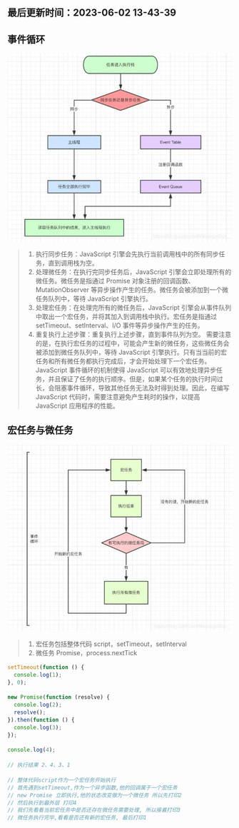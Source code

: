<!--
 * @Description:
 * @Author: panrui
 * @Date: 2023-06-02 13:43:23
 * @LastEditTime: 2023-06-02 13:54:13
 * @LastEditors: panrui
 * 不忘初心,不负梦想
-->

## 最后更新时间：2023-06-02 13-43-39

## 事件循环

![事件循环](../_media/icon1.png)

> 1.  执行同步任务：JavaScript 引擎会先执行当前调用栈中的所有同步任务，直到调用栈为空。
> 2.  处理微任务：在执行完同步任务后，JavaScript 引擎会立即处理所有的微任务。微任务是指通过 Promise 对象注册的回调函数、MutationObserver 等异步操作产生的任务。微任务会被添加到一个微任务队列中，等待 JavaScript 引擎执行。
> 3.  处理宏任务：在处理完所有的微任务后，JavaScript 引擎会从事件队列中取出一个宏任务，并将其加入到调用栈中执行。宏任务是指通过 setTimeout、setInterval、I/O 事件等异步操作产生的任务。
> 4.  重复执行上述步骤：重复执行上述步骤，直到事件队列为空。
>     需要注意的是，在执行宏任务的过程中，可能会产生新的微任务，这些微任务会被添加到微任务队列中，等待 JavaScript 引擎执行。只有当当前的宏任务和所有微任务都执行完成后，才会开始处理下一个宏任务。
>     JavaScript 事件循环的机制使得 JavaScript 可以有效地处理异步任务，并且保证了任务的执行顺序。但是，如果某个任务的执行时间过长，会阻塞事件循环，导致其他任务无法及时得到处理。因此，在编写 JavaScript 代码时，需要注意避免产生耗时的操作，以提高 JavaScript 应用程序的性能。

## 宏任务与微任务

![任务流程](../_media/icon2.png)

> 1.  宏任务包括整体代码 script，setTimeout，setInterval
> 2.  微任务 Promise，process.nextTick

```js
setTimeout(function () {
  console.log(1);
}, 0);

new Promise(function (resolve) {
  console.log(2);
  resolve();
}).then(function () {
  console.log(3);
});

console.log(4);

// 执行结果 2、4、3、1

// 整体代码script作为一个宏任务开始执行
// 首先遇到setTimeout,作为一个异步函数,他的回调属于一个宏任务
// new Promise 立即执行,他的状态改变做为一个微任务 所以先打印2
// 然后执行到最外层 打印4
// 我们先看看当前宏任务中是否还存在微任务需要处理, 所以接着打印3
// 微任务执行完毕,看看是否还有新的宏任务, 最后打印1
```
